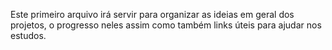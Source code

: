Este primeiro arquivo irá servir para organizar as ideias em geral dos projetos, o progresso neles assim como também links úteis para ajudar nos estudos.


